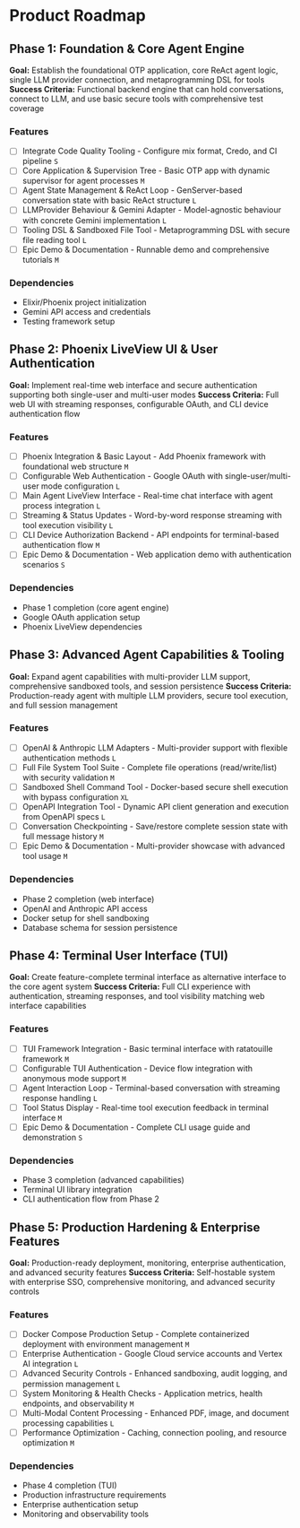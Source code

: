 # Product Roadmap

## Phase 1: Foundation & Core Agent Engine

**Goal:** Establish the foundational OTP application, core ReAct agent logic, single LLM provider connection, and metaprogramming DSL for tools
**Success Criteria:** Functional backend engine that can hold conversations, connect to LLM, and use basic secure tools with comprehensive test coverage

### Features

- [ ] Integrate Code Quality Tooling - Configure mix format, Credo, and CI pipeline `S`
- [ ] Core Application & Supervision Tree - Basic OTP app with dynamic supervisor for agent processes `M`
- [ ] Agent State Management & ReAct Loop - GenServer-based conversation state with basic ReAct structure `L`
- [ ] LLMProvider Behaviour & Gemini Adapter - Model-agnostic behaviour with concrete Gemini implementation `L`
- [ ] Tooling DSL & Sandboxed File Tool - Metaprogramming DSL with secure file reading tool `L`
- [ ] Epic Demo & Documentation - Runnable demo and comprehensive tutorials `M`

### Dependencies

- Elixir/Phoenix project initialization
- Gemini API access and credentials
- Testing framework setup

## Phase 2: Phoenix LiveView UI & User Authentication

**Goal:** Implement real-time web interface and secure authentication supporting both single-user and multi-user modes
**Success Criteria:** Full web UI with streaming responses, configurable OAuth, and CLI device authentication flow

### Features

- [ ] Phoenix Integration & Basic Layout - Add Phoenix framework with foundational web structure `M`
- [ ] Configurable Web Authentication - Google OAuth with single-user/multi-user mode configuration `L`
- [ ] Main Agent LiveView Interface - Real-time chat interface with agent process integration `L`
- [ ] Streaming & Status Updates - Word-by-word response streaming with tool execution visibility `L`
- [ ] CLI Device Authorization Backend - API endpoints for terminal-based authentication flow `M`
- [ ] Epic Demo & Documentation - Web application demo with authentication scenarios `S`

### Dependencies

- Phase 1 completion (core agent engine)
- Google OAuth application setup
- Phoenix LiveView dependencies

## Phase 3: Advanced Agent Capabilities & Tooling

**Goal:** Expand agent capabilities with multi-provider LLM support, comprehensive sandboxed tools, and session persistence
**Success Criteria:** Production-ready agent with multiple LLM providers, secure tool execution, and full session management

### Features

- [ ] OpenAI & Anthropic LLM Adapters - Multi-provider support with flexible authentication methods `L`
- [ ] Full File System Tool Suite - Complete file operations (read/write/list) with security validation `M`
- [ ] Sandboxed Shell Command Tool - Docker-based secure shell execution with bypass configuration `XL`
- [ ] OpenAPI Integration Tool - Dynamic API client generation and execution from OpenAPI specs `L`
- [ ] Conversation Checkpointing - Save/restore complete session state with full message history `M`
- [ ] Epic Demo & Documentation - Multi-provider showcase with advanced tool usage `M`

### Dependencies

- Phase 2 completion (web interface)
- OpenAI and Anthropic API access
- Docker setup for shell sandboxing
- Database schema for session persistence

## Phase 4: Terminal User Interface (TUI)

**Goal:** Create feature-complete terminal interface as alternative interface to the core agent system
**Success Criteria:** Full CLI experience with authentication, streaming responses, and tool visibility matching web interface capabilities

### Features

- [ ] TUI Framework Integration - Basic terminal interface with ratatouille framework `M`
- [ ] Configurable TUI Authentication - Device flow integration with anonymous mode support `M`
- [ ] Agent Interaction Loop - Terminal-based conversation with streaming response handling `L`
- [ ] Tool Status Display - Real-time tool execution feedback in terminal interface `M`
- [ ] Epic Demo & Documentation - Complete CLI usage guide and demonstration `S`

### Dependencies

- Phase 3 completion (advanced capabilities)
- Terminal UI library integration
- CLI authentication flow from Phase 2

## Phase 5: Production Hardening & Enterprise Features

**Goal:** Production-ready deployment, monitoring, enterprise authentication, and advanced security features
**Success Criteria:** Self-hostable system with enterprise SSO, comprehensive monitoring, and advanced security controls

### Features

- [ ] Docker Compose Production Setup - Complete containerized deployment with environment management `M`
- [ ] Enterprise Authentication - Google Cloud service accounts and Vertex AI integration `L`
- [ ] Advanced Security Controls - Enhanced sandboxing, audit logging, and permission management `L`
- [ ] System Monitoring & Health Checks - Application metrics, health endpoints, and observability `M`
- [ ] Multi-Modal Content Processing - Enhanced PDF, image, and document processing capabilities `L`
- [ ] Performance Optimization - Caching, connection pooling, and resource optimization `M`

### Dependencies

- Phase 4 completion (TUI)
- Production infrastructure requirements
- Enterprise authentication setup
- Monitoring and observability tools